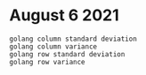 # August 6 2021

~~~
golang column standard deviation
golang column variance
golang row standard deviation
golang row variance
~~~
